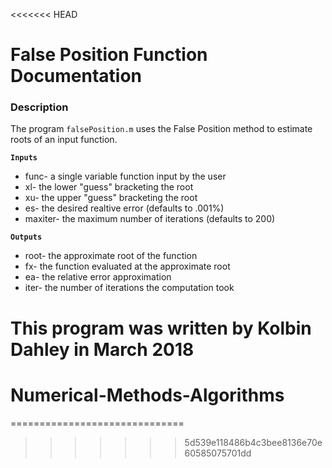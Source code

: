 <<<<<<< HEAD
# False Position Function Documentation
### Description  
The program `falsePosition.m` uses the False Position method to estimate roots of an input function.  

**`Inputs`**  
  * func- a single variable function input by the user  
  * xl- the lower "guess" bracketing the root  
  * xu- the upper "guess" bracketing the root  
  * es- the desired realtive error (defaults to .001%)  
  * maxiter- the maximum number of iterations (defaults to 200)  
  
**`Outputs`**  
  * root- the approximate root of the function  
  * fx- the function evaluated at the approximate root  
  * ea- the relative error approximation  
  * iter- the number of iterations the computation took  
  
This program was written by Kolbin Dahley in March 2018
=======
# Numerical-Methods-Algorithms
==============================
>>>>>>> 5d539e118486b4c3bee8136e70e60585075701dd
